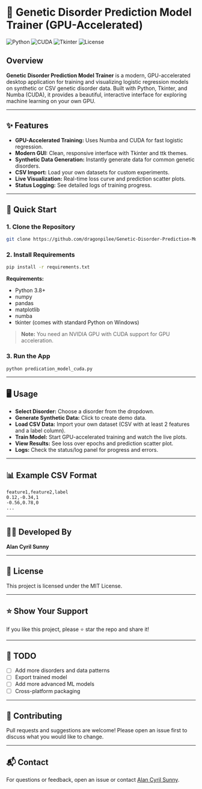 # 🧬 Genetic Disorder Prediction Model Trainer (GPU-Accelerated)

![Python](https://img.shields.io/badge/Python-3.8%2B-blue?logo=python)
![CUDA](https://img.shields.io/badge/CUDA-Numba-green?logo=nvidia)
![Tkinter](https://img.shields.io/badge/GUI-Tkinter-blueviolet)
![License](https://img.shields.io/badge/License-MIT-green)

## Overview

**Genetic Disorder Prediction Model Trainer** is a modern, GPU-accelerated desktop application for training and visualizing logistic regression models on synthetic or CSV genetic disorder data. Built with Python, Tkinter, and Numba (CUDA), it provides a beautiful, interactive interface for exploring machine learning on your own GPU.


---

## ✨ Features

- **GPU-Accelerated Training:** Uses Numba and CUDA for fast logistic regression.
- **Modern GUI:** Clean, responsive interface with Tkinter and ttk themes.
- **Synthetic Data Generation:** Instantly generate data for common genetic disorders.
- **CSV Import:** Load your own datasets for custom experiments.
- **Live Visualization:** Real-time loss curve and prediction scatter plots.
- **Status Logging:** See detailed logs of training progress.

---

## 🚀 Quick Start

### 1. Clone the Repository

```bash
git clone https://github.com/dragonpilee/Genetic-Disorder-Prediction-Model-Trainer-GPU-Accelerated-.git
```

### 2. Install Requirements

```bash
pip install -r requirements.txt
```

**Requirements:**
- Python 3.8+
- numpy
- pandas
- matplotlib
- numba
- tkinter (comes with standard Python on Windows)

> **Note:** You need an NVIDIA GPU with CUDA support for GPU acceleration.

### 3. Run the App

```bash
python predication_model_cuda.py
```

---

## 🖥️ Usage

- **Select Disorder:** Choose a disorder from the dropdown.
- **Generate Synthetic Data:** Click to create demo data.
- **Load CSV Data:** Import your own dataset (CSV with at least 2 features and a label column).
- **Train Model:** Start GPU-accelerated training and watch the live plots.
- **View Results:** See loss over epochs and prediction scatter plot.
- **Logs:** Check the status/log panel for progress and errors.

---

## 📊 Example CSV Format

```csv
feature1,feature2,label
0.12,-0.34,1
-0.56,0.78,0
...
```

---

## 🧑‍💻 Developed By

**Alan Cyril Sunny**  

---

## 📄 License

This project is licensed under the MIT License.

---

## ⭐️ Show Your Support

If you like this project, please ⭐️ star the repo and share it!

---

## 📝 TODO

- [ ] Add more disorders and data patterns
- [ ] Export trained model
- [ ] Add more advanced ML models
- [ ] Cross-platform packaging

---

## 🤝 Contributing

Pull requests and suggestions are welcome! Please open an issue first to discuss what you would like to change.

---

## 📬 Contact

For questions or feedback, open an issue or contact [Alan Cyril Sunny](alan_cyril@yahoo.com).
